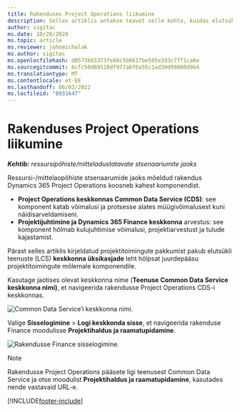 ```yaml
---
title: Rakenduses Project Operations liikumine
description: Selles artiklis antakse teavet selle kohta, kuidas elutsükli teenuste kaudu project Operationsile juurde pääseda.
author: sigitac
ms.date: 10/28/2020
ms.topic: article
ms.reviewer: johnmichalak
ms.author: sigitac
ms.openlocfilehash: d8573b65373fe88c5b0617be585e2d3c77f1ca6e
ms.sourcegitcommit: 6cfc50d89528df977a8f6a55c1ad39d99800d9b4
ms.translationtype: MT
ms.contentlocale: et-EE
ms.lasthandoff: 06/03/2022
ms.locfileid: "8931647"
---
```

# <a name="navigate-project-operations"></a>Rakenduses Project Operations liikumine

_**Kehtib:** ressursipõhiste/mitteladustatavate stsenaariumite jaoks_



Ressursi-/mittelaopõhiste stsenaarumide jaoks mõeldud rakendus Dynamics 365 Project Operations koosneb kahest komponendist. 

 - **Project Operations keskkonnas Common Data Service (CDS)**: see komponent katab võimalusi ja protsesse alates müügivõimalusest kuni näidisarveldamiseni. 
 - **Projektijuhtimine ja Dynamics 365 Finance keskkonna** arvestus: see komponent hõlmab kulujuhtimise võimalusi, projektiarvestust ja tulude kajastamist. 

Pärast selles artiklis kirjeldatud projektitoimingute pakkumist pakub elutsükli teenuste (LCS) **keskkonna üksikasjade** leht hõlpsat juurdepääsu projektitoimingute mõlemale komponendile.  

Kasutage jaotises olevat keskkonna nime (**Teenuse Common Data Service keskkonna nimi)**, et navigeerida rakendusse Project Operations CDS-i keskkonnas. 

  ![Common Data Service’i keskkonna nimi.](./media/environment-name.PNG)

Valige **Sisselogimine** > **Logi keskkonda sisse**, et navigeerida rakenduse Finance moodulisse **Projektihaldus ja raamatupidamine**.  

   ![Rakendusse Finance sisselogimine.](./media/environment-login.PNG)

> [!NOTE]
> Rakendusse Project Operations pääsete ligi teenusest Common Data Service ja otse moodulist **Projektihaldus ja raamatupidamine**, kasutades nende vastavaid URL-e. 


[!INCLUDE[footer-include](../includes/footer-banner.md)]